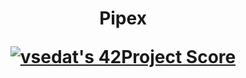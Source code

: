 <h1 align="center">Pipex
 
[![vsedat's 42Project Score](https://badge42.herokuapp.com/api/project/vsedat/pipex)](https://github.com/JaeSeoKim/badge42)
  
</h1> 
